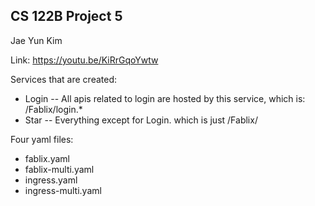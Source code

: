 ## CS 122B Project 5

Jae Yun Kim

Link: https://youtu.be/KiRrGqoYwtw

Services that are created:
- Login -- All apis related to login are hosted by this service, which is: /Fablix/login.*
- Star -- Everything except for Login. which is just /Fablix/

Four yaml files:
- fablix.yaml
- fablix-multi.yaml
- ingress.yaml
- ingress-multi.yaml